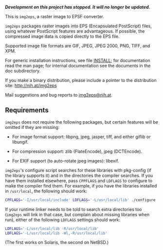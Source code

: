 **_Development on this project has stopped. It will no longer be updated._**

This is `img2eps`, a raster image to EPSF converter.

`img2eps` packages raster images into EPS (Encapsulated PostScript)
files, using whatever PostScript features are advantageous.  If
possible, the compressed image data is copied directly to the EPS
file.

Supported image file formats are GIF, JPEG, JPEG 2000, PNG, TIFF,
and XPM.

For generic installation instructions, see file [INSTALL](INSTALL); for
documentation read the man page; for internal documentation see the
documents in the doc subdirectory.

If you make a binary distribution, please include a pointer to the
distribution site:
	http://nih.at/img2eps

Mail suggestions and bug reports to <img2eps@nih.at>.


## Requirements

`img2eps` does not require the following packages, but certain
features will be omitted if they are missing:

- For image format support: libpng, jpeg, jasper, tiff, and either
giflib or libungif.

- For compression support: zlib (FlateEncode), jpeg (DCTEncode).

- For EXIF support (to auto-rotate jpeg images): libexif.

`img2eps`'s configure script searches for these libraries with
pkg-config (if the library supports it) and in the directories the
compiler searches.  If you have them installed elsewhere, pass
`CPPFLAGS` and `LDFLAGS` to configure to make the compiler find them.  For
example, if you have the libraries installed in `/usr/local`, the
following should work:
``` sh
CPFLAGS='-I/usr/local/include' LDFLAGS='-L/usr/local/lib' ./configure
```

If your runtime linker needs to be told to search extra directories
too (`img2eps` will link in that case, but complain about missing
libraries when run), either of the following `LDFLAGS` settings should
work:
``` sh
LDFLAGS='-L/usr/local/lib -R/usr/local/lib'
LDFLAGS='-L/usr/local/lib -Wl,-R/usr/local/lib'
```
(The first works on Solaris, the second on NetBSD.)
